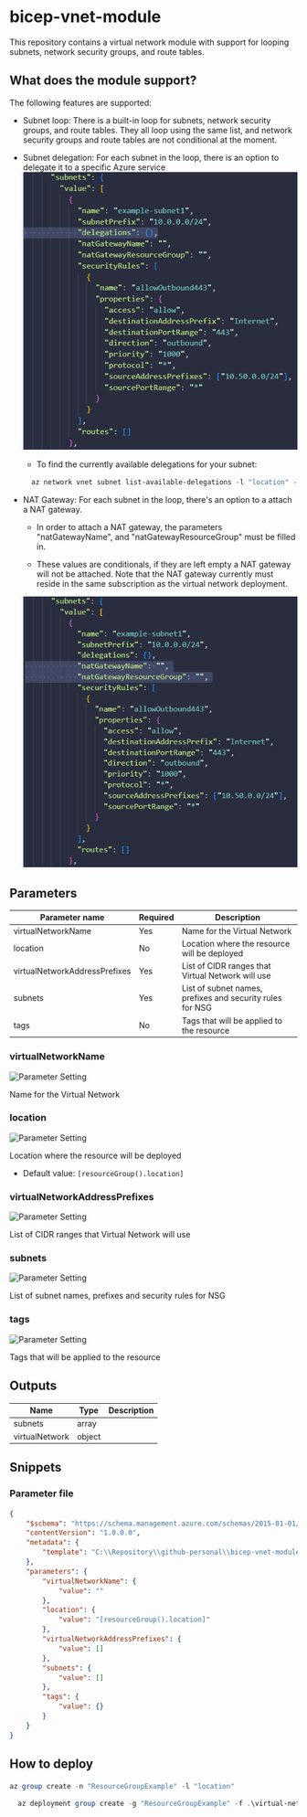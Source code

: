 # bicep-vnet-module

This repository contains a virtual network module with support for looping subnets, network security groups, and route tables.



## What does the module support?

The following features are supported:

- Subnet loop: There is a built-in loop for subnets, network security groups, and route tables.
They all loop using the same list, and network security groups and route tables are not conditional at the moment.

- Subnet delegation: For each subnet in the loop, there is an option to delegate it to a specific Azure service
![delegations](./media/delegations.png)
    - To find the currently available delegations for your subnet:

  ```PowerShell
    az network vnet subnet list-available-delegations -l "location" -g "ResourceGroupExample" -o table
  ```

- NAT Gateway: For each subnet in the loop, there's an option to a attach a NAT gateway.
    - In order to attach a NAT gateway, the parameters "natGatewayName", and "natGatewayResourceGroup" must be filled in.

    - These values are conditionals, if they are left empty a NAT gateway will not be attached.
    Note that the NAT gateway currently must reside in the same subscription as the virtual network deployment.

    ![natGatewayParameters](./media/natGatewayParameters.png)



## Parameters

Parameter name | Required | Description
-------------- | -------- | -----------
virtualNetworkName | Yes      | Name for the Virtual Network
location       | No       | Location where the resource will be deployed
virtualNetworkAddressPrefixes | Yes      | List of CIDR ranges that Virtual Network will use
subnets        | Yes      | List of subnet names, prefixes and security rules for NSG
tags           | No       | Tags that will be applied to the resource

### virtualNetworkName

![Parameter Setting](https://img.shields.io/badge/parameter-required-orange?style=flat-square)

Name for the Virtual Network

### location

![Parameter Setting](https://img.shields.io/badge/parameter-optional-green?style=flat-square)

Location where the resource will be deployed

- Default value: `[resourceGroup().location]`

### virtualNetworkAddressPrefixes

![Parameter Setting](https://img.shields.io/badge/parameter-required-orange?style=flat-square)

List of CIDR ranges that Virtual Network will use

### subnets

![Parameter Setting](https://img.shields.io/badge/parameter-required-orange?style=flat-square)

List of subnet names, prefixes and security rules for NSG

### tags

![Parameter Setting](https://img.shields.io/badge/parameter-optional-green?style=flat-square)

Tags that will be applied to the resource

## Outputs

Name | Type | Description
---- | ---- | -----------
subnets | array |
virtualNetwork | object |

## Snippets

### Parameter file

```json
{
    "$schema": "https://schema.management.azure.com/schemas/2015-01-01/deploymentParameters.json#",
    "contentVersion": "1.0.0.0",
    "metadata": {
        "template": "C:\\Repository\\github-personal\\bicep-vnet-module\\virtual-network\\modules\\virtualNetwork.json"
    },
    "parameters": {
        "virtualNetworkName": {
            "value": ""
        },
        "location": {
            "value": "[resourceGroup().location]"
        },
        "virtualNetworkAddressPrefixes": {
            "value": []
        },
        "subnets": {
            "value": []
        },
        "tags": {
            "value": {}
        }
    }
}
```





## How to deploy

  ```PowerShell
az group create -n "ResourceGroupExample" -l "location"
  ```

  ```PowerShell
    az deployment group create -g "ResourceGroupExample" -f .\virtual-network\main.bicep -p .\virtual-network\vnetParameters.json
  ```